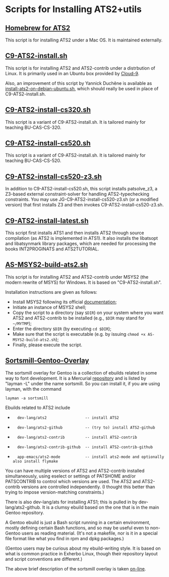 # Scripts for Installing ATS2+utils

## [Homebrew for ATS2](https://github.com/Homebrew/homebrew-core/blob/master/Formula/ats2-postiats.rb)

This script is for installing ATS2 under a Mac OS. It is maintained externally.

## [C9-ATS2-install.sh](http://ats-lang.github.io/SCRIPT/C9-ATS2-install.sh)

This script is for installing ATS2 and ATS2-contrib under a
distrbution of Linux. It is primarily used in an Ubuntu box
provided by [Cloud-9](http://c9.io).

Also, an improvement of this script by Yannick Duchêne is available as
[install-ats2-on-debian-ubuntu.sh](https://github.com/Hibou57/PostiATS-Utilities/blob/master/install-ats2-on-debian-ubuntu.sh),
which should really be used in place of C9-ATS2-install.sh.

## [C9-ATS2-install-cs320.sh](http://ats-lang.github.io/SCRIPT/C9-ATS2-install-cs320.sh)

This script is a variant of C9-ATS2-install.sh. It is tailored
mainly for teaching BU-CAS-CS-320.

## [C9-ATS2-install-cs520.sh](http://ats-lang.github.io/SCRIPT/C9-ATS2-install-cs520.sh)

This script is a variant of C9-ATS2-install.sh. It is tailored
mainly for teaching BU-CAS-CS-520.

## [C9-ATS2-install-cs520-z3.sh](http://ats-lang.github.io/SCRIPT/C9-ATS2-install-cs520-z3.sh)

In addition to C9-ATS2-install-cs520.sh, this script installs
patsolve_z3, a Z3-based external constraint-solver for handling
ATS2-typechecking constraints. You may use
JG-C9-ATS2-install-cs520-z3.sh (or a modified version) that first
installs Z3 and then invokes C9-ATS2-install-cs520-z3.sh.

## [C9-ATS2-install-latest.sh](http://ats-lang.github.io/SCRIPT/C9-ATS2-install-latest.sh)

This script first installs ATS1 and then installs ATS2 through source
compilation (as ATS2 is implemented in ATS1). It also installs
the libatsopt and libatsynmark library packages, which are needed for
processing the books INT2PROGINATS and ATS2TUTORIAL.

## [AS-MSYS2-build-ats2.sh](http://ats-lang.github.io/SCRIPT/AS-MSYS2-build-ats2.sh)

This script is for installing ATS2 and ATS2-contrib under MSYS2 (the modern rewrite of MSYS)
for Windows. It is based on "C9-ATS2-install.sh".

Installation instructions are given as follows:

*    Install MSYS2 following its official [documentation](http://msys2.github.io/);
*    Initiate an instance of MSYS2 shell;
*    Copy the script to a directory (say `$DIR`) on your system where you want ATS2 and ATS2-contrib
     to be installed (e.g., `$DIR` may stand for `~/MYTMP`);
*    Enter the directory `$DIR` (by executing `cd $DIR`);
*    Make sure that the script is executable (e.g. by issuing `chmod +x AS-MSYS2-build-ats2.sh`);
*    Finally, please execute the script.

## [Sortsmill-Gentoo-Overlay](https://bitbucket.org/sortsmill/sortsmill-gentoo-overlay)

The sortsmill overlay for Gentoo is a collection of ebuilds related in
some way to font development. It is a Mercurial
[repository](https://bitbucket.org/sortsmill/sortsmill-gentoo-overlay) and
is listed by "layman -L" under the name sortsmill. So you can install it,
if you are using layman, with the command

	layman -a sortsmill

Ebuilds related to ATS2 include

*       dev-lang/ats2                 -- install ATS2
*       dev-lang/ats2-github          -- (try to) install ATS2-github
*       dev-lang/ats2-contrib         -- install ATS2-contrib
*       dev-lang/ats2-contrib-github  -- install ATS2-contrib-github
*       app-emacs/ats2-mode           -- install ats2-mode and optionally also install flymake

You can have multiple versions of ATS2 and ATS2-contrib installed
simultaneously, using eselect or settings of PATSHOME and/or PATSCONTRIB
to control which versions are used. The ATS2 and ATS2-contrib versions are
controlled independently. (I thought this better than trying to impose
version-matching constraints.)

There is also dev-lang/ats for installing ATS1; this is pulled in by
dev-lang/ats2-github. It is a clumsy ebuild based on the one that is in the
main Gentoo repository.

A Gentoo ebuild is just a Bash script running in a certain environment,
mostly defining certain Bash functions, and so may be useful even to
non-Gentoo users as reading material. (It's not a makefile, nor is it in a
special file format like what you find in rpm and dpkg packages.)

(Gentoo users may be curious about my ebuild-writing style. It is based on
what is common practice in Exherbo Linux, though their repository layout
and script conventions are different.)

The above brief description of the sortsmill overlay is taken
[on-line](https://groups.google.com/forum/?fromgroups#!topic/ats-lang-users/Jj79enV9MpY).
